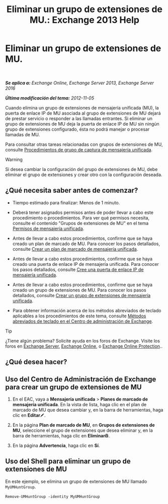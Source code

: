 ﻿---
title: 'Eliminar un grupo de extensiones de MU.: Exchange 2013 Help'
TOCTitle: Eliminar un grupo de extensiones de MU.
ms:assetid: 11ac102d-b58d-486c-85b6-e096428e556d
ms:mtpsurl: https://technet.microsoft.com/es-es/library/Aa996318(v=EXCHG.150)
ms:contentKeyID: 50556742
ms.date: 05/22/2018
mtps_version: v=EXCHG.150
ms.translationtype: MT
---

# Eliminar un grupo de extensiones de MU.

 

_**Se aplica a:** Exchange Online, Exchange Server 2013, Exchange Server 2016_

_**Última modificación del tema:** 2012-11-05_

Cuando elimina un grupo de extensiones de mensajería unificada (MU), la puerta de enlace IP de MU asociada al grupo de extensiones de MU dejará de prestar servicio o responder a las llamadas entrantes. Si eliminar un grupo de extensiones de MU deja la puerta de enlace IP de MU sin ningún grupo de extensiones configurado, ésta no podrá manejar o procesar llamadas de MU.

Para consultar otras tareas relacionadas con grupos de extensiones de MU, consulte [Procedimientos de grupo de captura de mensajería unificada](https://docs.microsoft.com/es-es/exchange/voice-mail-unified-messaging/connect-voice-mail-system/um-hunt-group-procedures).


> [!WARNING]
> Si desea cambiar la configuración del grupo de extensiones de MU, debe eliminar el grupo de extensiones y crear otro con la configuración deseada.



## ¿Qué necesita saber antes de comenzar?

  - Tiempo estimado para finalizar: Menos de 1 minuto.

  - Deberá tener asignados permisos antes de poder llevar a cabo este procedimiento o procedimientos. Para ver qué permisos necesita, consulte el contenido "Grupos de extensiones de MU" en el tema [Permisos de mensajería unificada](unified-messaging-permissions-exchange-2013-help.md).

  - Antes de llevar a cabo estos procedimientos, confirme que se haya creado un plan de marcado de MU. Para conocer los pasos detallados, consulte [Crear un plan de marcado de mensajería unificada](https://docs.microsoft.com/es-es/exchange/voice-mail-unified-messaging/connect-voice-mail-system/create-um-dial-plan).

  - Antes de llevar a cabo estos procedimientos, confirme que se haya creado una puerta de enlace IP de mensajería unificada. Para conocer los pasos detallados, consulte [Cree una puerta de enlace IP de mensajería unificada](https://docs.microsoft.com/es-es/exchange/voice-mail-unified-messaging/connect-voice-mail-system/create-um-ip-gateway).

  - Antes de llevar a cabo estos procedimientos, confirme que se haya creado un grupo de extensiones de MU. Para conocer los pasos detallados, consulte [Crear un grupo de extensiones de mensajería unificada](https://docs.microsoft.com/es-es/exchange/voice-mail-unified-messaging/connect-voice-mail-system/create-um-hunt-group).

  - Para obtener información acerca de los métodos abreviados de teclado aplicables a los procedimientos de este tema, consulte [Métodos abreviados de teclado en el Centro de administración de Exchange](keyboard-shortcuts-in-the-exchange-admin-center-exchange-online-protection-help.md).


> [!TIP]
> ¿Tiene algún problema? Solicite ayuda en los foros de Exchange. Visite los foros en <A href="https://go.microsoft.com/fwlink/p/?linkid=60612">Exchange Server</A>, <A href="https://go.microsoft.com/fwlink/p/?linkid=267542">Exchange Online</A>, o <A href="https://go.microsoft.com/fwlink/p/?linkid=285351">Exchange Online Protection</A>..



## ¿Qué desea hacer?

## Uso del Centro de Administración de Exchange para crear un grupo de extensiones de MU

1.  En el EAC, vaya a **Mensajería unificada** \> **Planes de marcado de mensajería unificada**. En la vista de lista, haga clic en el plan de marcado de MU que desea cambiar y, en la barra de herramientas, haga clic en **Editar**![Icono Editar](images/Bb124582.6f53ccb2-1f13-4c02-bea0-30690e6ea71d(EXCHG.150).gif "Icono Editar").

2.  En la página **Plan de marcado de MU**, en **Grupos de extensiones de MU**, seleccione el grupo de extensiones que desea eliminar y, en la barra de herramientas, haga clic en **Eliminar**![Eliminar icono](images/Dd979797.14f639f6-61e8-4418-bbfb-0db14de9d2f5(EXCHG.150).gif "Eliminar icono").

3.  En la página **Advertencia**, haga clic en **Sí**.

## Uso del Shell para eliminar un grupo de extensiones de MU

En este ejemplo, se elimina un grupo de extensiones de MU llamado `MyUMHuntGroup`.

    Remove-UMHuntGroup -identity MyUMHuntGroup

